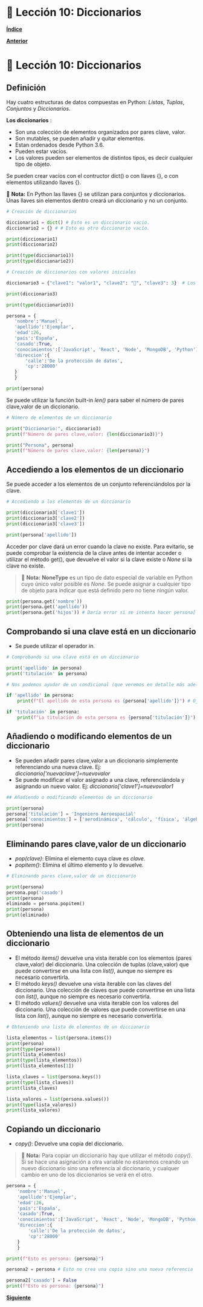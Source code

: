 # 📗 Lección 10: Diccionarios

**[Índice](../README.md)**

**[Anterior](../09_Conjuntos/README.md)**

# 📗 Lección 10: Diccionarios

## Definición

Hay cuatro estructuras de datos compuestas en Python: *Listas*, *Tuplas*, *Conjuntos* y *Diccionarios*.

**Los diccionarios** :
- Son una colección de elementos organizados por pares clave, valor.
- Son mutables, se pueden añadir y quitar elementos.
- Estan ordenados desde Python 3.6.
- Pueden estar vacíos.
- Los valores pueden ser elementos de distintos tipos, es decir cualquier tipo de objeto.

Se pueden crear vacíos con el contructor dict() o con llaves {}, o con elementos utilizando llaves {}.

 📝 **Nota:** En Python las llaves {} se utilizan para conjuntos y diccionarios. Unas llaves sin elementos dentro creará un diccionario y no un conjunto.

 ```python
 # Creación de diccionarios

diccionario1 = dict() # Esto es un diccionario vacio.
diccionario2 = {} # # Esto es otro diccionario vacío.

print(diccionario1)
print(diccionario2)

print(type(diccionario1))
print(type(diccionario2))

# Creación de diccionarios con valores iniciales

diccionario3 = {"clave1": "valor1", "clave2": "🎈", "clave3": 3}  # Los valores pueden contener cualquier tipo de objetos

print(diccionario3)

print(type(diccionario3)) 

persona = {
    'nombre':'Manuel',
    'apellido':'Ejemplar',
    'edad':26,
    'país':'España',
    'casado':True,
    'conocimientos':['JavaScript', 'React', 'Node', 'MongoDB', 'Python'],
    'direccion':{
        'calle':'De la protección de datos',
        'cp':'28000'
    }
    }

print(persona)
```

Se puede utilizar la función built-in *len()* para saber el número de pares clave,valor de un diccionario.

```python
# Número de elementos de un diccionario

print("Diccionario:", diccionario3)
print(f"Número de pares clave,valor: {len(diccionario3)}")

print("Persona", persona)
print(f"Número de pares clave,valor: {len(persona)}")
```

## Accediendo a los elementos de un diccionario

Se puede acceder a los elementos de un conjunto referenciándolos por la clave.

```python
# Accediendo a los elementos de un diccionario

print(diccionario3['clave1'])
print(diccionario3['clave2'])
print(diccionario3['clave3'])

print(persona['apellido'])
```

Acceder por clave dará un error cuando la clave no existe. Para evitarlo, se puede comprobar la existencia de la clave antes de intentar acceder o utilizar el método get(), que devuelve el valor si la clave existe o *None* si la clave no existe.

> 📝 **Nota:** **NoneType** es un tipo de dato especial de variable en Python cuyo único valor posible es *None*. Se puede asignar a cualquier tipo de objeto para indicar que está definido pero no tiene ningún valor.

```python
print(persona.get('nombre'))
print(persona.get('apellido'))
print(persona.get('hijos')) # Daría error si se intenta hacer persona['hijos']
```

## Comprobando si una clave está en un diccionario

- Se puede utilizar el operador *in*.

```python
# Comprobando si una clave está en un diccionario

print('apellido' in persona)
print('titulación' in persona)

# Nos podemos ayudar de un condicional (que veremos en detalle más adelante)

if 'apellido' in persona:
    print(f"El apellido de esta persona es {persona['apellido']}") # Ojo con comillas dobles/simples

if 'titulación' in persona:
    print(f"La titulación de esta persona es {persona['titulación']}") # Ojo con comillas dobles/simples
```

## Añadiendo o modificando elementos de un diccionario

- Se pueden añadir pares clave,valor a un diccionario simplemente referenciando una nueva clave. Ej: *diccionario['nuevaclave']=nuevovalor*
- Se puede modificar el valor asignado a una clave, referenciándola y asignando un nuevo valor. Ej: *diccionario['clave1']=nuevovalor1*


```python
## Añadiendo o modificando elementos de un diccionario

print(persona)
persona['titulación'] = 'Ingeniero Aeroespacial'
persona['conocimientos'] = ['aerodinámica', 'cálculo', 'física', 'álgebra', 'aviónica']
print(persona)
```

## Eliminando pares clave,valor de un diccionario

- *pop(clave)*: Elimina el elemento cuya clave es *clave*.
- *popitem()*: Elimina el último elemento y lo devuelve.


```python
# Eliminando pares clave,valor de un diccionario

print(persona)
persona.pop('casado')
print(persona)
eliminado = persona.popitem()
print(persona)
print(eliminado)
```

## Obteniendo una lista de elementos de un diccionario

- El método *items()* devuelve una vista iterable con los elementos (pares clave,valor) del diccionario. Una colección de tuplas (clave,valor) que puede convertirse en una lista con *list()*, aunque no siempre es necesario convertirla.
- El método *keys()* devuelve una vista iterable con las claves del diccionario. Una colección de claves que puede convertirse en una lista con *list()*, aunque no siempre es necesario convertirla.
- El método *values()* devuelve una vista iterable con los valores del diccionario. Una colección de valores que puede convertirse en una lista con *list()*, aunque no siempre es necesario convertirla.

```python
# Obteniendo una lista de elementos de un diccionario

lista_elementos = list(persona.items())
print(persona)
print(type(persona))
print(lista_elementos)
print(type(lista_elementos))
print(lista_elementos[1])

lista_claves = list(persona.keys())
print(type(lista_claves))
print(lista_claves)

lista_valores = list(persona.values())
print(type(lista_valores))
print(lista_valores)
```

## Copiando un diccionario

- *copy()*: Devuelve una copia del diccionario.

> 📝 **Nota:** Para copiar un diccionario hay que utilizar el método *copy()*. Si se hace una asignación a otra variable no estaremos creando un nuevo diccionario sino una referencia al diccionario, y cualquer cambio en uno de los diccionarios se verá en el otro.

```python
persona = {
    'nombre':'Manuel',
    'apellido':'Ejemplar',
    'edad':26,
    'país':'España',
    'casado':True,
    'conocimientos':['JavaScript', 'React', 'Node', 'MongoDB', 'Python'],
    'direccion':{
        'calle':'De la protección de datos',
        'cp':'28000'
    }
    }

print(f"Esto es persona: {persona}")

persona2 = persona # Esto no crea una copia sino una nueva referencia

persona2['casado'] = False
print(f"Esto es persona: {persona}")
```

**[Siguiente](../11_Condicionales/README.md)**
